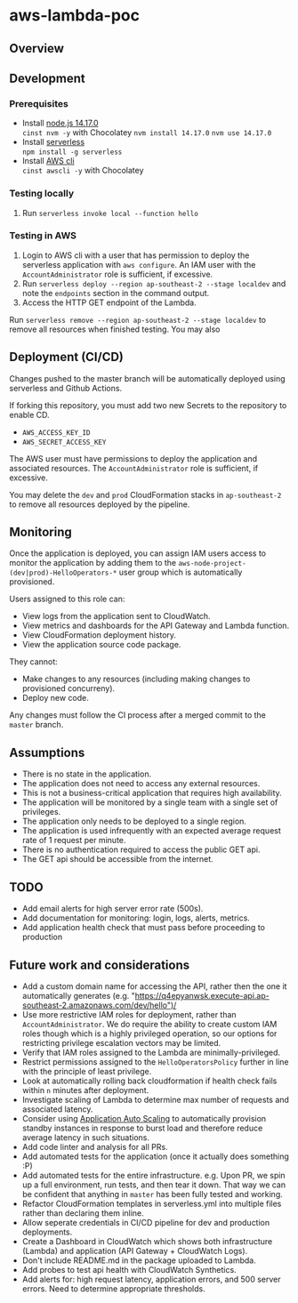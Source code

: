 # aws-lambda-poc

## Overview

## Development

### Prerequisites
+ Install [node.js 14.17.0](https://nodejs.org/en/)  
  `cinst nvm -y` with Chocolatey
  `nvm install 14.17.0`
  `nvm use 14.17.0`
+ Install [serverless](https://github.com/serverless/serverless)  
  `npm install -g serverless`
+ Install [AWS cli](https://aws.amazon.com/cli/)  
  `cinst awscli -y` with Chocolatey

### Testing locally
1. Run `serverless invoke local --function hello`

### Testing in AWS
1. Login to AWS cli with a user that has permission to deploy the serverless application with `aws configure`. An IAM user with the `AccountAdministrator` role is sufficient, if excessive.
2. Run `serverless deploy --region ap-southeast-2 --stage localdev` and note the `endpoints` section in the command output.
3. Access the HTTP GET endpoint of the Lambda.

Run `serverless remove --region ap-southeast-2 --stage localdev` to remove all resources when finished testing. You may also 

## Deployment (CI/CD)
Changes pushed to the master branch will be automatically deployed using serverless and Github Actions.

If forking this repository, you must add two new Secrets to the repository to enable CD.
+ `AWS_ACCESS_KEY_ID`
+ `AWS_SECRET_ACCESS_KEY`

The AWS user must have permissions to deploy the application and associated resources. The `AccountAdministrator` role is sufficient, if excessive.

You may delete the `dev` and `prod` CloudFormation stacks in `ap-southeast-2` to remove all resources deployed by the pipeline.

## Monitoring
Once the application is deployed, you can assign IAM users access to monitor the application by adding them to the `aws-node-project-(dev|prod)-HelloOperators-*` user group which is automatically provisioned.

Users assigned to this role can:
+ View logs from the application sent to CloudWatch.
+ View metrics and dashboards for the API Gateway and Lambda function.
+ View CloudFormation deployment history.
+ View the application source code package.

They cannot:
+ Make changes to any resources (including making changes to provisioned concurreny).
+ Deploy new code.

Any changes must follow the CI process after a merged commit to the `master` branch.

## Assumptions
+ There is no state in the application.
+ The application does not need to access any external resources.
+ This is not a business-critical application that requires high availability.
+ The application will be monitored by a single team with a single set of privileges.
+ The application only needs to be deployed to a single region.
+ The application is used infrequently with an expected average request rate of 1 request per minute.
+ There is no authentication required to access the public GET api.
+ The GET api should be accessible from the internet.

## TODO
+ Add email alerts for high server error rate (500s).
+ Add documentation for monitoring: login, logs, alerts, metrics.
+ Add application health check that must pass before proceeding to production

## Future work and considerations
+ Add a custom domain name for accessing the API, rather then the one it automatically generates (e.g. "https://q4epyanwsk.execute-api.ap-southeast-2.amazonaws.com/dev/hello")/
+ Use more restrictive IAM roles for deployment, rather than `AccountAdministrator`. We do require the ability to create custom IAM roles though which is a highly privileged operation, so our options for restricting privilege escalation vectors may be limited.
+ Verify that IAM roles assigned to the Lambda are minimally-privileged.
+ Restrict permissions assigned to the `HelloOperatorsPolicy` further in line with the principle of least privilege.
+ Look at automatically rolling back cloudformation if health check fails within `n` minutes after deployment.
+ Investigate scaling of Lambda to determine max number of requests and associated latency.
+ Consider using [Application Auto Scaling](https://docs.aws.amazon.com/lambda/latest/dg/invocation-scaling.html) to automatically provision standby instances in response to burst load and therefore reduce average latency in such situations.
+ Add code linter and analysis for all PRs.
+ Add automated tests for the application (once it actually does something :P)
+ Add automated tests for the entire infrastructure. e.g. Upon PR, we spin up a full environment, run tests, and then tear it down. That way we can be confident that anything in `master` has been fully tested and working.
+ Refactor CloudFormation templates in serverless.yml into multiple files rather than declaring them inline.
+ Allow seperate credentials in CI/CD pipeline for dev and production deployments.
+ Create a Dashboard in CloudWatch which shows both infrastructure (Lambda) and application (API Gateway + CloudWatch Logs).
+ Don't include README.md in the package uploaded to Lambda.
+ Add probes to test api health with CloudWatch Synthetics.
+ Add alerts for: high request latency, application errors, and 500 server errors. Need to determine appropriate thresholds.